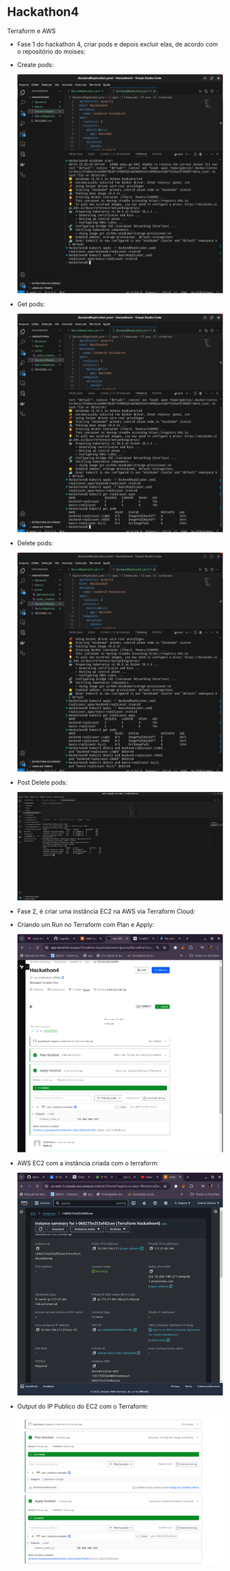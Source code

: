 # Hackathon4
Terraform e AWS

- Fase 1 do hackathon 4, criar pods e depois excluir elas, de acordo com o repositório do moises:

- Create pods:

  ![](https://github.com/Hypothasis/Hackathon4/blob/main/prints/pods_criados.png)

- Get pods:

  ![](https://github.com/Hypothasis/Hackathon4/blob/main/prints/get-pods.png)

- Delete pods:

  ![](https://github.com/Hypothasis/Hackathon4/blob/main/prints/delete-pods.png)

- Post Delete pods:

  ![](https://github.com/Hypothasis/Hackathon4/blob/main/prints/delete-post.png)

- Fase 2, é criar uma instância EC2 na AWS via Terraform Cloud:
- Criando um Run no Terraform com Plan e Apply:

  ![](https://github.com/Hypothasis/Hackathon4/blob/main/prints/TerraformCloud.png)

- AWS EC2 com a instância criada com o terraform:

  ![](https://github.com/Hypothasis/Hackathon4/blob/main/prints/EC2.png)

- Output do IP Publico do EC2 com o Terraform:

  ![](https://github.com/Hypothasis/Hackathon4/blob/main/prints/OutputIP.png)
